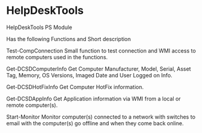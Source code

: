 # HelpDeskTools
HelpDeskTools PS Module

Has the following Functions and Short description

Test-CompConnection
Small function to test connection and WMI access to remote computers used in the functions. 

Get-DCSDComputerInfo
Get Computer Manufacturer, Model, Serial, Asset Tag, Memory, OS Versions, Imaged Date and User Logged on Info.

Get-DCSDHotFixInfo
Get Computer HotFix information.

Get-DCSDAppInfo
Get Application information via WMI from a local or remote computer(s).

Start-Monitor
Monitor computer(s) connected to a network with switches to email with the computer(s) go offline and when they come back online.
